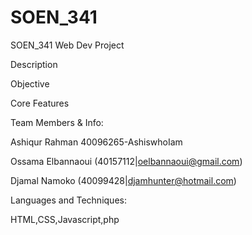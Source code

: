 # SOEN_341
SOEN_341 Web Dev Project


Description


Objective


Core Features


Team Members & Info:

Ashiqur Rahman 40096265-AshiswhoIam

Ossama Elbannaoui (40157112|oelbannaoui@gmail.com)

Djamal Namoko (40099428|djamhunter@hotmail.com)


Languages and Techniques:

HTML,CSS,Javascript,php

